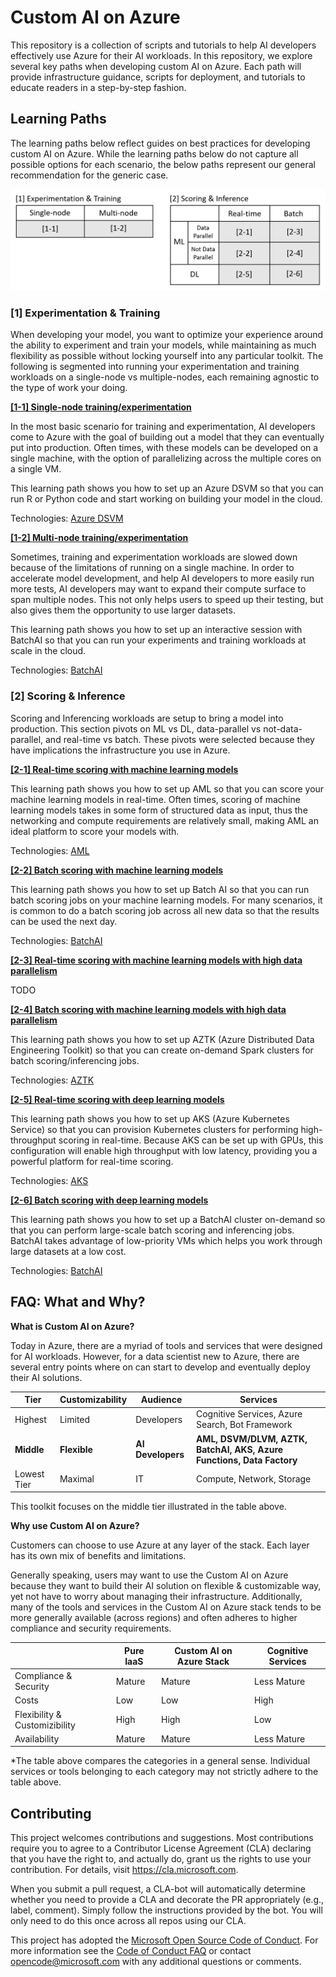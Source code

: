 # Custom AI on Azure
This repository is a collection of scripts and tutorials to help AI developers effectively use Azure for their AI workloads. In this repository, we explore several key paths when developing custom AI on Azure. Each path will provide infrastructure guidance, scripts for deployment, and tutorials to educate readers in a step-by-step fashion.

## Learning Paths
The learning paths below reflect guides on best practices for developing custom AI on Azure. While the learning paths below do not capture all possible options for each scenario, the below paths represent our general recommendation for the generic case.

![Learning Paths](assets/custom-ai-on-azure-diagram.png)

### [1] Experimentation & Training
When developing your model, you want to optimize your experience around the ability to experiment and train your models, while maintaining as much flexibility as possible without locking yourself into any particular toolkit. The following is segmented into running your experimentation and training workloads on a single-node vs multiple-nodes, each remaining agnostic to the type of work your doing.

[__[1-1] Single-node training/experimentation__](1-1)

In the most basic scenario for training and experimentation, AI developers come to Azure with the goal of building out a model that they can eventually put into production. Often times, with these models can be developed on a single machine, with the option of parallelizing across the multiple cores on a single VM. 

This learning path shows you how to set up an Azure DSVM so that you can run R or Python code and start working on building your model in the cloud.

Technologies: [Azure DSVM](TODO)

[__[1-2] Multi-node training/experimentation__](1-2)

Sometimes, training and experimentation workloads are slowed down because of the limitations of running on a single machine. In order to accelerate model development, and help AI developers to more easily run more tests, AI developers may want to expand their compute surface to span multiple nodes. This not only helps users to speed up their testing, but also gives them the opportunity to use larger datasets.

This learning path shows you how to set up an interactive session with BatchAI so that you can run your experiments and training workloads at scale in the cloud.

Technologies: [BatchAI](TODO)

### [2] Scoring & Inference
Scoring and Inferencing workloads are setup to bring a model into production. This section pivots on ML vs DL, data-parallel vs not-data-parallel, and real-time vs batch. These pivots were selected because they have implications the infrastructure you use in Azure.

[__[2-1] Real-time scoring with machine learning models__](2-1)

This learning path shows you how to set up AML so that you can score your machine learning models in real-time. Often times, scoring of machine learning models takes in some form of structured data as input, thus the networking and compute requirements are relatively small, making AML an ideal platform to score your models with.

Technologies: [AML](TODO)

[__[2-2] Batch scoring with machine learning models__](2-2)

This learning path shows you how to set up Batch AI so that you can run batch scoring jobs on your machine learning models. For many scenarios, it is common to do a batch scoring job across all new data so that the results can be used the next day.

Technologies: [BatchAI](TODO)

[__[2-3] Real-time scoring with machine learning models with high data parallelism__](2-3)

TODO

[__[2-4] Batch scoring with machine learning models with high data parallelism__](2-4)

This learning path shows you how to set up AZTK (Azure Distributed Data Engineering Toolkit) so that you can create on-demand Spark clusters for batch scoring/inferencing jobs.

Technologies: [AZTK](TODO)

[__[2-5] Real-time scoring with deep learning models__](2-5)

This learning path shows you how to set up AKS (Azure Kubernetes Service) so that you can provision Kubernetes clusters for performing high-throughput scoring in real-time. Because AKS can be set up with GPUs, this configuration will enable high throughput with low latency, providing you a powerful platform for real-time scoring.

Technologies: [AKS](TODO)

[__[2-6] Batch scoring with deep learning models__](2-6)

This learning path shows you how to set up a BatchAI cluster on-demand so that you can perform large-scale batch scoring and inferencing jobs. BatchAI takes advantage of low-priority VMs which helps you work through large datasets at a low cost.

Technologies: [BatchAI](TODO)


## FAQ: What and Why?

__What is Custom AI on Azure?__

Today in Azure, there are a myriad of tools and services that were designed for AI workloads. However, for a data scientist new to Azure, there are several entry points where on can start to develop and eventually deploy their AI solutions. 

| Tier | Customizability | Audience | Services |
|---|---|---|---|
| Highest | Limited | Developers | Cognitive Services, Azure Search, Bot Framework |
| **Middle** | **Flexible** | **AI Developers** | **AML, DSVM/DLVM, AZTK, BatchAI, AKS, Azure Functions, Data Factory** |
| Lowest Tier | Maximal | IT | Compute, Network, Storage |

This toolkit focuses on the middle tier illustrated in the table above.

__Why use Custom AI on Azure?__

Customers can choose to use Azure at any layer of the stack. Each layer has its own mix of benefits and limitations. 

Generally speaking, users may want to use the Custom AI on Azure because they want to build their AI solution on flexible & customizable way, yet not have to worry about managing their infrastructure. Additionally, many of the tools and services in the Custom AI on Azure stack tends to be more generally available (across regions) and often adheres to higher compliance and security requirements. 

| | Pure IaaS | Custom AI on Azure Stack | Cognitive Services | 
| --- | --- | --- | --- |
| Compliance & Security | Mature | Mature | Less Mature |
| Costs | Low | Low | High |
| Flexibility & Customizibility | High | High | Low |
| Availability | Mature | Mature | Less Mature |

*The table above compares the categories in a general sense. Individual services or tools belonging to each category may not strictly adhere to the table above.

## Contributing <a name="contributing"></a>

This project welcomes contributions and suggestions.  Most contributions require you to agree to a
Contributor License Agreement (CLA) declaring that you have the right to, and actually do, grant us
the rights to use your contribution. For details, visit https://cla.microsoft.com.

When you submit a pull request, a CLA-bot will automatically determine whether you need to provide
a CLA and decorate the PR appropriately (e.g., label, comment). Simply follow the instructions
provided by the bot. You will only need to do this once across all repos using our CLA.

This project has adopted the [Microsoft Open Source Code of Conduct](https://opensource.microsoft.com/codeofconduct/).
For more information see the [Code of Conduct FAQ](https://opensource.microsoft.com/codeofconduct/faq/) or
contact [opencode@microsoft.com](mailto:opencode@microsoft.com) with any additional questions or comments.

